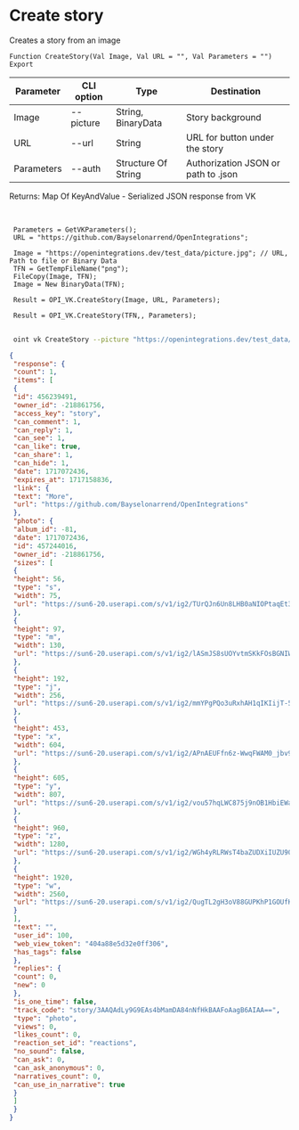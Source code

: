 ﻿---
sidebar_position: 7
---

# Create story
 Creates a story from an image



`Function CreateStory(Val Image, Val URL = "", Val Parameters = "") Export`

 | Parameter | CLI option | Type | Destination |
 |-|-|-|-|
 | Image | --picture | String, BinaryData | Story background |
 | URL | --url | String | URL for button under the story |
 | Parameters | --auth | Structure Of String | Authorization JSON or path to .json |

 
 Returns: Map Of KeyAndValue - Serialized JSON response from VK

<br/>




```bsl title="Code example"
 Parameters = GetVKParameters();
 URL = "https://github.com/Bayselonarrend/OpenIntegrations";
 
 Image = "https://openintegrations.dev/test_data/picture.jpg"; // URL, Path to file or Binary Data
 TFN = GetTempFileName("png");
 FileCopy(Image, TFN);
 Image = New BinaryData(TFN);
 
 Result = OPI_VK.CreateStory(Image, URL, Parameters);
 
 Result = OPI_VK.CreateStory(TFN,, Parameters);
```
	


```sh title="CLI command example"
 
 oint vk CreateStory --picture "https://openintegrations.dev/test_data/picture.jpg" --url %url% --auth %auth%

```

```json title="Result"
{
 "response": {
 "count": 1,
 "items": [
 {
 "id": 456239491,
 "owner_id": -218861756,
 "access_key": "story",
 "can_comment": 1,
 "can_reply": 1,
 "can_see": 1,
 "can_like": true,
 "can_share": 1,
 "can_hide": 1,
 "date": 1717072436,
 "expires_at": 1717158836,
 "link": {
 "text": "More",
 "url": "https://github.com/Bayselonarrend/OpenIntegrations"
 },
 "photo": {
 "album_id": -81,
 "date": 1717072436,
 "id": 457244016,
 "owner_id": -218861756,
 "sizes": [
 {
 "height": 56,
 "type": "s",
 "width": 75,
 "url": "https://sun6-20.userapi.com/s/v1/ig2/TUrQJn6Un8LHB0aNIOPtaqEt3K_J4tZbV2notqyJ1TUyHCj9m-bbiOZKm1u07WpGGAZfH1LFXbg95EM-uS0JHKX9.jpg?size=75x56&quality=95&type=story"
 },
 {
 "height": 97,
 "type": "m",
 "width": 130,
 "url": "https://sun6-20.userapi.com/s/v1/ig2/lASmJS8sUOYvtmSKkFOsBGNIWpcqoqenWSBOdBHSXQE9PuZjUx_aVVA3Zd6DOV08nssSEYQgXJ6Vam6TiPx2Lcpm.jpg?size=130x97&quality=95&type=story"
 },
 {
 "height": 192,
 "type": "j",
 "width": 256,
 "url": "https://sun6-20.userapi.com/s/v1/ig2/mmYPgPQo3uRxhAH1qIKIijT-5j87fr0A5PEe1X8k3kdo5MmagHYZIdECvXyFL9KubVsKzTZTWFJSQgskL5a09dhS.jpg?size=256x192&quality=95&type=story"
 },
 {
 "height": 453,
 "type": "x",
 "width": 604,
 "url": "https://sun6-20.userapi.com/s/v1/ig2/APnAEUFfn6z-WwqFWAM0_jbv9cRo4zrIPx3RSFrsSNdh8bXpv6438yZqB_BDM3pMfSfl6Gsx751T7mJ8yEf_zCi9.jpg?size=604x453&quality=95&type=story"
 },
 {
 "height": 605,
 "type": "y",
 "width": 807,
 "url": "https://sun6-20.userapi.com/s/v1/ig2/vou57hqLWC875j9nOB1HbiEWaVcSXCHmxNlyzyKEyKv6UO97Mm67PyKNftSvW0RvaHARFvl7Hc9noOv2TAV8Tq6X.jpg?size=807x605&quality=95&type=story"
 },
 {
 "height": 960,
 "type": "z",
 "width": 1280,
 "url": "https://sun6-20.userapi.com/s/v1/ig2/WGh4yRLRWsT4baZUDXiIUZU90sFYcZKcme9nnAPSy8CW_uYDQRDQSy8s0SkNRDEBteCyRBPG0Ka7tPwRQzp5M6Cx.jpg?size=1280x960&quality=95&type=story"
 },
 {
 "height": 1920,
 "type": "w",
 "width": 2560,
 "url": "https://sun6-20.userapi.com/s/v1/ig2/QugTL2gH3oV88GUPKhP1GOUfKWONc8iSt_v-Qt6TOsmioQPJ9nyq4L2a1yBHu2eSJKjsql1VhMtEx6wpt3fVVnly.jpg?size=2560x1920&quality=95&type=story"
 }
 ],
 "text": "",
 "user_id": 100,
 "web_view_token": "404a88e5d32e0ff306",
 "has_tags": false
 },
 "replies": {
 "count": 0,
 "new": 0
 },
 "is_one_time": false,
 "track_code": "story/3AAQAdLy9G9EAs4bMamDA84nNfHkBAAFoAagB6AIAA==",
 "type": "photo",
 "views": 0,
 "likes_count": 0,
 "reaction_set_id": "reactions",
 "no_sound": false,
 "can_ask": 0,
 "can_ask_anonymous": 0,
 "narratives_count": 0,
 "can_use_in_narrative": true
 }
 ]
 }
}
```
